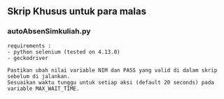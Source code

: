 ## Skrip Khusus untuk para malas

### autoAbsenSimkuliah.py
```
requirements : 
- python selenium (tested on 4.13.0)
- geckodriver

Pastikan ubah nilai variable NIM dan PASS yang valid di dalam skrip sebelum di jalankan.
Sesuaikan waktu tunggu untuk setiap aksi (default 20 seconds) pada variable MAX_WAIT_TIME.
```
